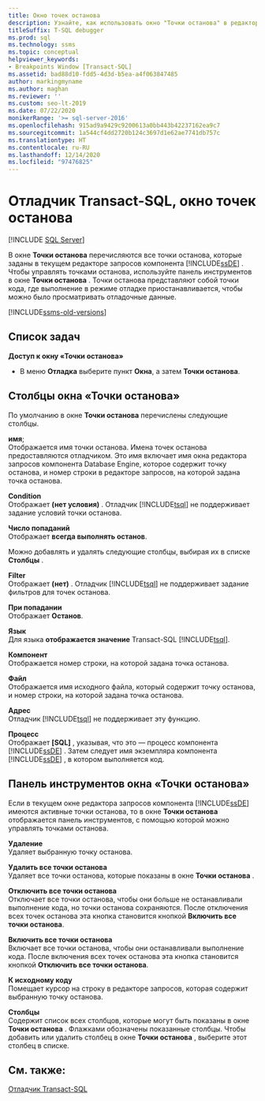 ```yaml
---
title: Окно точек останова
description: Узнайте, как использовать окно "Точки останова" в редакторе запросов ядра СУБД для управления точками останова отладчика Transact-SQL.
titleSuffix: T-SQL debugger
ms.prod: sql
ms.technology: ssms
ms.topic: conceptual
helpviewer_keywords:
- Breakpoints Window [Transact-SQL]
ms.assetid: bad88d10-fdd5-4d3d-b5ea-a4f063847485
author: markingmyname
ms.author: maghan
ms.reviewer: ''
ms.custom: seo-lt-2019
ms.date: 07/22/2020
monikerRange: '>= sql-server-2016'
ms.openlocfilehash: 915ad9a9429c9200613a0bb443b42237162ea9c7
ms.sourcegitcommit: 1a544cf4dd2720b124c3697d1e62ae7741db757c
ms.translationtype: HT
ms.contentlocale: ru-RU
ms.lasthandoff: 12/14/2020
ms.locfileid: "97476825"
---
```

# <a name="transact-sql-debugger---breakpoints-window"></a>Отладчик Transact-SQL, окно точек останова

 [!INCLUDE [SQL Server](../../includes/applies-to-version/sqlserver.md)]

В окне **Точки останова** перечисляются все точки останова, которые заданы в текущем редакторе запросов компонента [!INCLUDE[ssDE](../../includes/ssde-md.md)] . Чтобы управлять точками останова, используйте панель инструментов в окне **Точки останова** . Точки останова представляют собой точки кода, где выполнение в режиме отладке приостанавливается, чтобы можно было просматривать отладочные данные.

[!INCLUDE[ssms-old-versions](../../includes/ssms-old-versions.md)]

## <a name="task-list"></a>Список задач

**Доступ к окну «Точки останова»**

- В меню **Отладка** выберите пункт **Окна**, а затем **Точки останова**.

## <a name="breakpoints-window-columns"></a>Столбцы окна «Точки останова»

По умолчанию в окне **Точки останова** перечислены следующие столбцы.  

**имя**;  
Отображается имя точки останова. Имена точек останова предоставляются отладчиком. Это имя включает имя окна редактора запросов компонента Database Engine, которое содержит точку останова, и номер строки в редакторе запросов, на которой задана точка останова.  

**Condition**  
Отображает **(нет условия)** . Отладчик [!INCLUDE[tsql](../../includes/tsql-md.md)] не поддерживает задание условий точки останова.

**Число попаданий**  
Отображает **всегда выполнять останов**.

Можно добавлять и удалять следующие столбцы, выбирая их в списке **Столбцы** .  

**Filter**  
Отображает **(нет)** . Отладчик [!INCLUDE[tsql](../../includes/tsql-md.md)] не поддерживает задание фильтров для точек останова.

**При попадании**  
Отображает **Останов**.

**Язык**  
Для языка **отображается значение** Transact-SQL [!INCLUDE[tsql](../../includes/tsql-md.md)].  

**Компонент**  
Отображается номер строки, на которой задана точка останова.  

**Файл**  
Отображается имя исходного файла, который содержит точку останова, и номер строки, на которой задана точка останова.

**Адрес**  
Отладчик [!INCLUDE[tsql](../../includes/tsql-md.md)] не поддерживает эту функцию.  

**Процесс**  
Отображает **[SQL]** , указывая, что это — процесс компонента [!INCLUDE[ssDE](../../includes/ssde-md.md)] . Затем следует имя экземпляра компонента [!INCLUDE[ssDE](../../includes/ssde-md.md)] , в котором выполняется код.

## <a name="breakpoints-window-toolbar"></a>Панель инструментов окна «Точки останова»

Если в текущем окне редактора запросов компонента [!INCLUDE[ssDE](../../includes/ssde-md.md)] имеются активные точки останова, то в окне **Точки останова** отображается панель инструментов, с помощью которой можно управлять точками останова.

**Удаление**  
Удаляет выбранную точку останова.

**Удалить все точки останова**  
Удаляет все точки останова, которые показаны в окне **Точки останова** .  

**Отключить все точки останова**  
Отключает все точки останова, чтобы они больше не останавливали выполнение кода, но точки останова сохраняются. После отключения всех точек останова эта кнопка становится кнопкой **Включить все точки останова**.

**Включить все точки останова**  
Включает все точки останова, чтобы они останавливали выполнение кода. После включения всех точек останова эта кнопка становится кнопкой **Отключить все точки останова**.  

**К исходному коду**  
Помещает курсор на строку в редакторе запросов, которая содержит выбранную точку останова.

**Столбцы**  
Содержит список всех столбцов, которые могут быть показаны в окне **Точки останова** . Флажками обозначены показанные столбцы. Чтобы добавить или удалить столбец в окне **Точки останова** , выберите этот столбец в списке.

## <a name="see-also"></a>См. также:

[Отладчик Transact-SQL](./transact-sql-debugger.md)